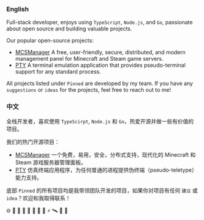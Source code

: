 ### English

Full-stack developer, enjoys using `TypeScript`, `Node.js`, and `Go`, passionate about open source and building valuable projects.

Our popular open-source projects:

- [MCSManager](https://github.com/MCSManager) A free, user-friendly, secure, distributed, and modern management panel for Minecraft and Steam game servers.
- [PTY](https://github.com/MCSManager/PTY) A terminal emulation application that provides pseudo-terminal support for any standard process.

All projects listed under `Pinned` are developed by my team. If you have any `suggestions` or `ideas` for the projects, feel free to reach out to me!


### 中文

全栈开发者，喜欢使用 `TypeScirpt`, `Node.js` 和 `Go`，热爱开源并做一些有价值的项目。

我们的热门开源项目：

- [MCSManager](https://github.com/MCSManager) 一个免费，易用，安全，分布式支持，现代化的 Minecraft 和 Steam 游戏服务器管理面板。
- [PTY](https://github.com/MCSManager/PTY) 仿真终端应用程序，为任何普通的进程提供伪终端（pseudo-teletype）能力支持。
  
底部 `Pinned` 的所有项目均是我带领团队开发的项目，如果你对项目有任何 `建议` 或 `idea`？欢迎和我取得联系！


🌐 💌 🥪 🍉 🥚 💩 🍎 🎈 ⚡ 🛰️ 🎃 🥯

